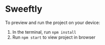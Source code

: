 # Sweeftly

To preview and run the project on your device:

1. In the terminal, run `npm install`
2. Run `npm start` to view project in browser
